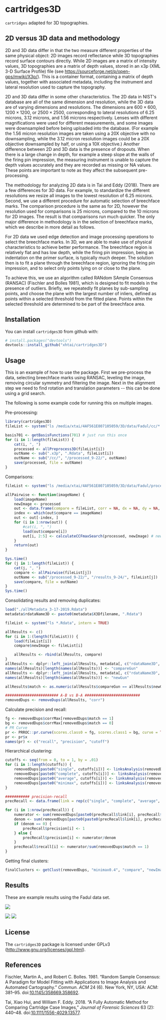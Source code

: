 
<!-- README.md is generated from README.Rmd. Please edit that file -->
cartridges3D
============

`cartridges` adapted for 3D topographies.

2D versus 3D data and methodology
---------------------------------

2D and 3D data differ in that the two measure different properties of the same physical object: 2D images record reflectance while 3D topographies record surface contours directly. While 2D images are a matrix of intensity values, 3D topographies are a matrix of depth values, stored in an x3p (XML 3-D Surface Profile) file (see <https://sourceforge.net/p/open-gps/mwiki/X3p/>). This is a container format, containing a matrix of depth values, together with associated metadata, including the instrument and lateral resolution used to capture the topography.

2D and 3D data differ in some other characteristics. The 2D data in NIST's database are all of the same dimension and resolution, while the 3D data are of varying dimensions and resolutions. The dimensions are 600 × 600, 1200 × 1200, or 2500 × 2500, corresponding to lateral resolutions of 6.25 microns, 3.12 microns, and 1.56 microns respectively. Lenses with different magnifications were used for different measurements, and some images were downsampled before being uploaded into the database. (For example the 1.56 micron resolution images are taken using a 20X objective with no downsampling, while the 3.12 micron resolution images could be a 20X objective downsampled by half, or using a 10X objective.) Another difference between 2D and 3D data is the presence of dropouts. When there is a large change in depth, for example a steep slope at the walls of the firing pin impression, the measuring instrument is unable to capture the depth values accurately and they are recorded as missing or NA values. These points are important to note as they affect the subsequent pre-processing.

The methodology for analyzing 2D data is in Tai and Eddy (2018). There are a few differences for 3D data. For example, to standardize the different resolutions we resize all images to the lowest resolution of 6.25 microns. Second, we use a different procedure for automatic selection of breechface marks. The comparison procedure is the same as for 2D, however the resolution used for comparisons is 25 microns, compared to the 10 microns for 2D images. The result is that comparisons run much quicker. The only major difference in methodology is in the selection of breechface marks, which we describe in more detail as follows.

For 2D data we used edge detection and image processing operations to select the breechface marks. In 3D, we are able to make use of physical characteristics to achieve better performance. The breechface region is relatively flat and has low depth, while the firing pin impression, being an indentation on the primer surface, is typically much deeper. The solution then is to fit a plane through the breechface region, ignoring the firing pin impression, and to select only points lying on or close to the plane.

To achieve this, we use an algorithm called RANdom SAmple Consensus (RANSAC) (Fischler and Bolles 1981), which is designed to fit models in the presence of outliers. Briefly, we repeatedly fit planes by sub-sampling points, and choose the plane with the largest number of inliers, defined as points within a selected threshold from the fitted plane. Points within the selected threshold are determined to be part of the breechface area.

Installation
------------

You can install `cartridges3D` from github with:

``` r
# install.packages("devtools")
devtools::install_github("xhtai/cartridges3D")
```

Usage
-----

This is an example of how to use the package. First we pre-process the data, selecting breechface marks using RANSAC, leveling the image, removing circular symmetry and filtering the image. Next in the alignment step we need to find rotation and translation parameters -- this can be done using a grid search.

The following is some example code for running this on multiple images.

Pre-processing:

``` r
library(cartridges3D)
fileList <- system("ls /media/xtai/4AF561E807105059/3D/data/Fadul/cc/*.x3p", intern = TRUE)

basis701 <- getBasisFunctions(701) # just run this once
for (i in 1:length(fileList)) {
    cat(i, ", ")
    processed <- allPreprocess3D(fileList[i])
    outName <- sub(".x3p", ".Rdata", fileList[i])
    outName <- sub("/cc/", "/processed_9-22/", outName)
    save(processed, file = outName)
}
```

Comparisons:

``` r
fileList <- system("ls /media/xtai/4AF561E807105059/3D/data/Fadul/processed_9-22/*.Rdata", intern = TRUE)

allPairwise <- function(imageName) {
    load(imageName)
    newImage <- processed
    out <- data.frame(compare = fileList, corr = NA, dx = NA, dy = NA, theta = NA, stringsAsFactors = FALSE)
    index <- which(out$compare == imageName)
    out <- out[-index, ]
    for (i in 1:nrow(out)) {
        #cat(i, ", ")
        load(out$compare[i])
        out[i, 2:5] <- calculateCCFmaxSearch(processed, newImage) # new image gets rotated
    }
    return(out)
}

Sys.time()
for (j in 1:length(fileList)) {
    cat(j, ", ")
    compare <- allPairwise(fileList[j])
    outName <- sub("/processed_9-22/", "/results_9-24/", fileList[j])
    save(compare, file = outName)
}
Sys.time()
```

Consolidating results and removing duplicates:

``` r
load("./allMetadata_3-17-2019.Rdata")
metadata$rdataName3D <- paste0(metadata$X3Dfilename, ".Rdata")

fileList <- system("ls *.Rdata", intern = TRUE)

allResults <- c()
for (i in 1:(length(fileList))) {
    load(fileList[i])
    compare$newImage <- fileList[i]

    allResults <- rbind(allResults, compare)
}
allResults <- dplyr::left_join(allResults, metadata[, c("rdataName3D", "GunNumber")], by = c("compare" = "rdataName3D"))
names(allResults)[length(names(allResults))] <- "compareGun"
allResults <- dplyr::left_join(allResults, metadata[, c("rdataName3D", "GunNumber")], by = c("newImage" = "rdataName3D"))
names(allResults)[length(names(allResults))] <- "newGun"

allResults$match <- as.numeric(allResults$compareGun == allResults$newGun)

######################## A-B vs B-A ######################### 
removedDups <- removeDups(allResults, "corr")
```

Calculate precision and recall:

``` r
fg <- removedDups$corrMax[removedDups$match == 1]
bg <- removedDups$corrMax[removedDups$match == 0]
# PR Curve
pr <- PRROC::pr.curve(scores.class0 = fg, scores.class1 = bg, curve = TRUE)
pr <- pr$x
names(pr) <- c("recall", "precision", "cutoff")
```

Hierarchical clustering:

``` r
cutoffs <- seq(from = 0, to = 1, by = .01) 
for (i in 1:length(cutoffs)) { 
    removedDups[paste0("single", cutoffs[i])] <- linksAnalysis(removedDups, "corrMax", cutoffs[i], "single", "compare", "newImage")
    removedDups[paste0("complete", cutoffs[i])] <- linksAnalysis(removedDups, "corrMax", cutoffs[i], "complete", "compare", "newImage")
    removedDups[paste0("average", cutoffs[i])] <- linksAnalysis(removedDups, "corrMax", cutoffs[i], "average", "compare", "newImage")
    removedDups[paste0("minimax", cutoffs[i])] <- linksAnalysis(removedDups, "corrMax", cutoffs[i], "minimax", "compare", "newImage")
}

########### precision-recall
precRecall <- data.frame(link = rep(c("single", "complete", "average", "minimax"), each = length(cutoffs)), cutoff = rep(cutoffs, 4), precision = NA, recall = NA, stringsAsFactors = FALSE)

for (i in 1:nrow(precRecall)) {
    numerator <- sum(removedDups[paste0(precRecall$link[i], precRecall$cutoff[i])] >= .5 & removedDups$match == 1) # preds are 0 or 1 so doesn't matter that i used .5
    denom <- sum(removedDups[paste0(paste0(precRecall$link[i], precRecall$cutoff[i]))] >= .5)
    if (denom == 0) {
        precRecall$precision[i] <- 1
    } else {
        precRecall$precision[i] <- numerator/denom
    }
    precRecall$recall[i] <- numerator/sum(removedDups$match == 1)
}
```

Getting final clusters:

``` r
finalClusters <- getClust(removedDups, "minimax0.4", "compare", "newImage")
```

Results
-------

These are example results using the Fadul data set.

![](ABvsBA_Fadul.png)

![](matchDist_Fadul.png) ![](resultsSearch_2018-12-22_Fadul_precisionRecall.png)

License
-------

The `cartridges3D` package is licensed under GPLv3 (<http://www.gnu.org/licenses/gpl.html>).

References
----------

Fischler, Martin A., and Robert C. Bolles. 1981. “Random Sample Consensus: A Paradigm for Model Fitting with Applications to Image Analysis and Automated Cartography.” *Commun. ACM* 24 (6). New York, NY, USA: ACM: 381–95. doi:[10.1145/358669.358692](https://doi.org/10.1145/358669.358692).

Tai, Xiao Hui, and William F. Eddy. 2018. “A Fully Automatic Method for Comparing Cartridge Case Images,” *Journal of Forensic Sciences* 63 (2): 440–48. doi:[10.1111/1556-4029.13577](https://doi.org/10.1111/1556-4029.13577).
